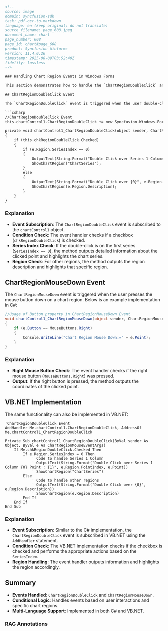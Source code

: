 ```html
<!-- 
source: image
domain: syncfusion-sdk
task: pdf-ocr-to-markdown
language: en (keep original; do not translate)
source_filename: page_608.jpeg
document_name: chart
page_number: 608
page_id: chart#page_608
product: Syncfusion Winforms
version: 11.4.0.26
timestamp: 2025-08-09T03:52:40Z
fidelity: lossless
-->

### Handling Chart Region Events in Windows Forms

This section demonstrates how to handle the `ChartRegionDoubleClick` and `ChartRegionMouseDown` events for a `Syncfusion.Windows.Forms.Chart` control.

## ChartRegionDoubleClick Event

The `ChartRegionDoubleClick` event is triggered when the user double-clicks on a region of the chart. Below is an example implementation in C#:

```csharp
//ChartRegionDoubleClick Event
this.chartControl1.ChartRegionDoubleClick += new Syncfusion.Windows.Forms.Chart.ChartRegionMouseEventHandler(this.chartControl1_ChartRegionDoubleClick);

private void chartControl1_ChartRegionDoubleClick(object sender, ChartRegionMouseEventArgs e)
{
    if (this.chkRegionDoubleClick.Checked)
    {
        if (e.Region.SeriesIndex == 0)
        {
            OutputText(String.Format("Double Click over Series 1 Column {0} Point : {1}", e.Region.PointIndex, e.Point));
            ShowChartRegion("ChartSeries");
        }
        else
        {
            OutputText(String.Format("Double Click over {0}", e.Region.Description));
            ShowChartRegion(e.Region.Description);
        }
    }
}
```

### Explanation
- **Event Subscription**: The `ChartRegionDoubleClick` event is subscribed to the `chartControl1` object.
- **Condition Check**: The event handler checks if a checkbox (`chkRegionDoubleClick`) is checked.
- **Series Index Check**: If the double-click is on the first series (`SeriesIndex == 0`), the method outputs detailed information about the clicked point and highlights the chart series.
- **Region Check**: For other regions, the method outputs the region description and highlights that specific region.

## ChartRegionMouseDown Event

The `ChartRegionMouseDown` event is triggered when the user presses the mouse button down on a chart region. Below is an example implementation in C#:

```csharp
//Usage of Button property in ChartRegionMouseDown Event
void chartControl1_ChartRegionMouseDown(object sender, ChartRegionMouseEventArgs e)
{
    if (e.Button == MouseButtons.Right)
    {
        Console.WriteLine("Chart Region Mouse Down:=" + e.Point);
    }
}
```

### Explanation
- **Right Mouse Button Check**: The event handler checks if the right mouse button (`MouseButtons.Right`) was pressed.
- **Output**: If the right button is pressed, the method outputs the coordinates of the clicked point.

## VB.NET Implementation

The same functionality can also be implemented in VB.NET:

```vb.net
'ChartRegionDoubleClick Event
AddHandler Me.chartControl1.ChartRegionDoubleClick, AddressOf Me.chartControl1_ChartRegionDoubleClick

Private Sub chartControl1_ChartRegionDoubleClick(ByVal sender As Object, ByVal e As ChartRegionMouseEventArgs)
    If Me.chkRegionDoubleClick.Checked Then
        If e.Region.SeriesIndex = 0 Then
            ' Code to handle Series 1 Column
            ' OutputText(String.Format("Double Click over Series 1 Column {0} Point : {1}", e.Region.PointIndex, e.Point))
            ' ShowChartRegion("ChartSeries")
        Else
            ' Code to handle other regions
            ' OutputText(String.Format("Double Click over {0}", e.Region.Description))
            ' ShowChartRegion(e.Region.Description)
        End If
    End If
End Sub
```

### Explanation
- **Event Subscription**: Similar to the C# implementation, the `ChartRegionDoubleClick` event is subscribed in VB.NET using the `AddHandler` statement.
- **Condition Check**: The VB.NET implementation checks if the checkbox is checked and performs the appropriate actions based on the `SeriesIndex`.
- **Region Handling**: The event handler outputs information and highlights the region accordingly.

## Summary
- **Events Handled**: `ChartRegionDoubleClick` and `ChartRegionMouseDown`.
- **Conditional Logic**: Handles events based on user interactions and specific chart regions.
- **Multi-Language Support**: Implemented in both C# and VB.NET.

### RAG Annotations
<!-- tags: [Windows Forms, Chart, Event Handling, Syncfusion, ChartRegionDoubleClick, ChartRegionMouseDown] keywords: [chartcontrol1, chartregiondoubleclick, chartregionmousedown, mouseeventargs, doubleclick, mousedown, seriesindex, outputtext, regiondescription] -->
```